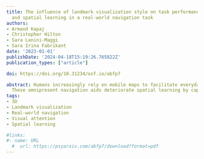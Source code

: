 ```yaml
---
title: The influence of landmark visualization style on task performance, visual attention,
  and spatial learning in a real-world navigation task
authors:
- Armand Kapaj
- Christopher Hilton
- Sara Lanini-Maggi
- Sara Irina Fabrikant
date: '2023-01-01'
publishDate: '2024-04-18T15:19:26.765822Z'
publication_types: ["article"]

doi: https://doi.org/10.31234/osf.io/abfp7

abstract: Humans increasingly rely on mobile maps to facilitate everyday mobility. 
  These omnipresent navigation aids deteriorate spatial learning by captivating users’ attention. Landmarks facilitate spatial learning, yet, how to saliently depict them on mobile maps for guided attention and facilitated visual matching between the map and the environment remains an open question. We conducted a real-world navigation study to assess how 3D landmark visualizations (realistic vs. abstract) influence visual attention and spatial learning. Spatial learning with realistic landmarks improved when wayfinders exhibited shorter fixations on the map. Realistic landmarks also supported spatial learning of low spatial ability wayfinders. Our findings call for landmark depiction on mobile maps that go beyond “one fits all” and is based on human-adaptive design guidelines
tags:
- 3D
- Landmark visualization
- Real-world navigation
- Visual attention
- Spatial learning

#links:
#- name: URL
  #  url: https://psyarxiv.com/abfp7/download?format=pdf
---
```


